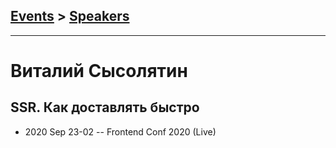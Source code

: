 ## [Events](../README.md) > [Speakers](../speakers.md)
---

# Виталий Сысолятин

## SSR. Как доставлять быстро
- 2020 Sep 23-02 -- Frontend Conf 2020 (Live)    
